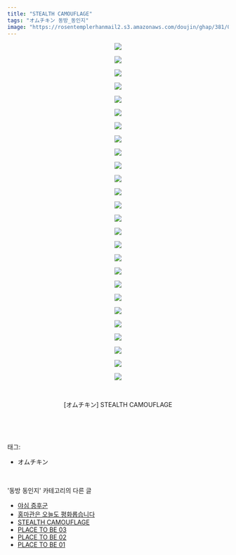 ```yaml
---
title: "STEALTH CAMOUFLAGE"
tags: "オムチキン 동방_동인지"
image: "https://rosentemplerhanmail2.s3.amazonaws.com/doujin/ghap/381/001.jpg"
---
```

<div class="article">
<p style="text-align: center; clear: none; float: none;"><img src="{{ site.imgserver12 }}/ghap/381/001.jpg"/></p>
<p style="text-align: center; clear: none; float: none;"><img src="{{ site.imgserver12 }}/ghap/381/002.jpg"/></p>
<p style="text-align: center; clear: none; float: none;"><img src="{{ site.imgserver12 }}/ghap/381/003.jpg"/></p>
<p style="text-align: center; clear: none; float: none;"><img src="{{ site.imgserver12 }}/ghap/381/004.jpg"/></p>
<p style="text-align: center; clear: none; float: none;"><img src="{{ site.imgserver12 }}/ghap/381/005.jpg"/></p>
<p style="text-align: center; clear: none; float: none;"><img src="{{ site.imgserver12 }}/ghap/381/006.jpg"/></p>
<p style="text-align: center; clear: none; float: none;"><img src="{{ site.imgserver12 }}/ghap/381/007.jpg"/></p>
<p style="text-align: center; clear: none; float: none;"><img src="{{ site.imgserver12 }}/ghap/381/008.jpg"/></p>
<p style="text-align: center; clear: none; float: none;"><img src="{{ site.imgserver12 }}/ghap/381/009.jpg"/></p>
<p style="text-align: center; clear: none; float: none;"><img src="{{ site.imgserver12 }}/ghap/381/010.jpg"/></p>
<p style="text-align: center; clear: none; float: none;"><img src="{{ site.imgserver12 }}/ghap/381/011.jpg"/></p>
<p style="text-align: center; clear: none; float: none;"><img src="{{ site.imgserver12 }}/ghap/381/012.jpg"/></p>
<p style="text-align: center; clear: none; float: none;"><img src="{{ site.imgserver12 }}/ghap/381/013.jpg"/></p>
<p style="text-align: center; clear: none; float: none;"><img src="{{ site.imgserver12 }}/ghap/381/014.jpg"/></p>
<p style="text-align: center; clear: none; float: none;"><img src="{{ site.imgserver12 }}/ghap/381/015.jpg"/></p>
<p style="text-align: center; clear: none; float: none;"><img src="{{ site.imgserver12 }}/ghap/381/016.jpg"/></p>
<p style="text-align: center; clear: none; float: none;"><img src="{{ site.imgserver12 }}/ghap/381/017.jpg"/></p>
<p style="text-align: center; clear: none; float: none;"><img src="{{ site.imgserver12 }}/ghap/381/018.jpg"/></p>
<p style="text-align: center; clear: none; float: none;"><img src="{{ site.imgserver12 }}/ghap/381/019.jpg"/></p>
<p style="text-align: center; clear: none; float: none;"><img src="{{ site.imgserver12 }}/ghap/381/020.jpg"/></p>
<p style="text-align: center; clear: none; float: none;"><img src="{{ site.imgserver12 }}/ghap/381/021.jpg"/></p>
<p style="text-align: center; clear: none; float: none;"><img src="{{ site.imgserver12 }}/ghap/381/022.jpg"/></p>
<p style="text-align: center; clear: none; float: none;"><img src="{{ site.imgserver12 }}/ghap/381/023.jpg"/></p>
<p style="text-align: center; clear: none; float: none;"><img src="{{ site.imgserver12 }}/ghap/381/024.jpg"/></p>
<p style="text-align: center; clear: none; float: none;"><img src="{{ site.imgserver12 }}/ghap/381/025.jpg"/></p>
<p style="text-align: center; clear: none; float: none;"><img src="{{ site.imgserver12 }}/ghap/381/026.jpg"/></p>
<p style="text-align: center; clear: none; float: none;"><br/></p>
<p style="text-align: center; clear: none; float: none;">[オムチキン] STEALTH CAMOUFLAGE</p>
<p><br/></p>
</div><br/>
<div class="tagTrail">
<p>태그: </p>
<ul>
<li>オムチキン</li>
</ul>
</div><br/>
<div class="another">
<p>'동방 동인지' 카테고리의 다른 글</p>
<ul>
<li><a href="/ghap_384">야심 증후군</a></li>
<li><a href="/ghap_383">홍마관은 오늘도 평화롭습니다</a></li>
<li><a href="/ghap_381">STEALTH CAMOUFLAGE</a></li>
<li><a href="/ghap_380">PLACE TO BE 03</a></li>
<li><a href="/ghap_379">PLACE TO BE 02</a></li>
<li><a href="/ghap_378">PLACE TO BE 01</a></li>
</ul>
</div><br/>
<div class="cb_module cb_fluid">
<div class="cb_wrt cb_profile">
</div><!-- commentList close -->
</div><br/>
